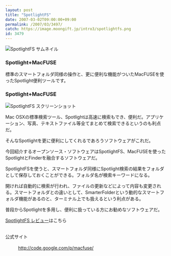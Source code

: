 ```yaml
---
layout: post
title: "SpotlightFS"
date: 2007-03-02T09:00:00+09:00
permalink: /2007/03/3497/
catch: https://image.moongift.jp/intro3/spotlightfs.png
id: 3479
---
```

 ![SpotlightFS サムネイル](https://image.moongift.jp/intro3/spotlightfs.t.png "SpotlightFS サムネイル")
  

### Spotlight+MacFUSE
  
標準のスマートフォルダ同様の操作と、更に便利な機能がついたMacFUSEを使ったSpotlight便利ツールです。  
<!--more-->  

### Spotlight+MacFUSE
  

![SpotlightFS スクリーンショット](https://image.moongift.jp/intro3/spotlightfs.png "SpotlightFS スクリーンショット")

  

Mac OSXの標準検索ツール、Spotlightは高速に検索もでき、便利だ。アプリケーション、写真、テキストファイル等全てまとめて検索できるというのも利点だ。

  

そんなSpotlightを更に便利にしてくれるであろうソフトウェアがこれだ。

  

今回紹介するオープンソース・ソフトウェアはSpotlightFS、MacFUSEを使ったSpotlightとFinderを融合するソフトウェアだ。

  

SpotlightFSを使うと、スマートフォルダ同様にSpotlight検索の結果をフォルダとして保存しておくことができる。フォルダ名が検索キーワードになる。

  

開ければ自動的に検索が行われ、ファイルの更新などによって内容も変更される。スマートフォルダとの違いとして、SmarterFolderという動的なスマートフォルダ機能があるのと、ターミナル上でも扱えるという利点がある。

  

普段からSpotlightを多用し、便利に扱っている方にお勧めなソフトウェアだ。

  

[SpotlightFS レビュー](http://oss.moongift.jp/review/i-3498.html)はこちら

  
<dl>
<br><dt>公式サイト</dt>
<br><dd><a href="http://code.google.com/p/macfuse/" target="_blank">http://code.google.com/p/macfuse/</a></dd>
<br>
</dl>